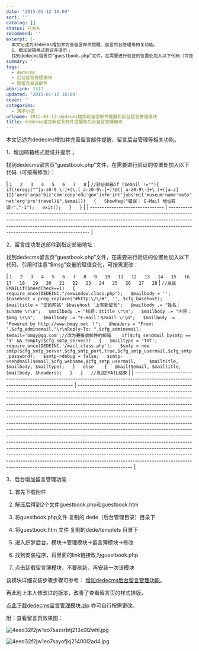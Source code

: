 ```yaml
---
date: '2015-01-12 16:00'
sort: ''
catalog: []
status: 已发布
recommend: ''
excerpt: |-
  本文记述为dedecms增加并完善留言邮件提醒、留言后台管理等相关功能。
  1、增加邮箱格式验证并提示；
  找到dedecms留言页“guestbook.php”文件，在需要进行验证的位置处加入以下代码（可按需修改）：
summary: ''
tags:
  - dedecms
  - 后台留言管理模块
  - 新留言发送邮件
abbrlink: 1517
updated: '2015-01-12 16:00'
cover: ''
categories:
  - 清学小记
urlname: 2015-01-12-dedecms增加新留言邮件提醒和后台留言管理模块
title: dedecms增加新留言邮件提醒和后台留言管理模块
---
```


本文记述为dedecms增加并完善留言邮件提醒、留言后台管理等相关功能。


1、增加邮箱格式验证并提示；


找到dedecms留言页“guestbook.php”文件，在需要进行验证的位置处加入以下代码（可按需修改）：


| `1  
2  
3  
4  
5  
6  
7  
8` | `//验证邮箱if ($email !=""){  
    if(!eregi("^[a-z0-9_\-]+(\.[_a-z0-9\-]+)*@([_a-z0-9\-]+\.)+([a-z]{2}'aero'arpa'biz'com'coop'edu'gov'info'int'jobs'mil'museum'name'nato'net'org'pro'travel)$",$email))  
    {  
        ShowMsg("错误： E-Mail 地址有误!","-1");  
        exit();  
    }  
}` |
| ------------------------------- | --------------------------------------------------------------------------------------------------------------------------------------------------------------------------------------------------------------------------------------------------------------------------------------- |


2、留言成功发送邮件到指定邮箱地址：


找到dedecms留言页“guestbook.php”文件，在需要进行验证的位置处加入以下代码，引用时注意“$msg”变量的赋值变化，可按需更改：


| `1  
2  
3  
4  
5  
6  
7  
8  
9  
10  
11  
12  
13  
14  
15  
16  
17  
18  
19  
20  
21  
22  
23  
24  
25  
26  
27  
28` | `//发送EMAILif($needCheck==1)  
{  
    require_once(DEDEINC."/oxwindow.class.php");  
    $mailbody = '';  
    $basehost = preg_replace("#http:\/\/#", '', $cfg_basehost);  
    $mailtitle = "您的网站' $basehost '上有新留言";  
    $mailbody .= "姓名：$uname \r\n";  
    $mailbody .= "标题：$title \r\n";  
    $mailbody .= "内容：$msg \r\n";  
    $mailbody .= "E-mail：$email \r\n";  
    $mailbody .= "Powered by http://www.bmqy.net ！";  
    $headers = "From: ".$cfg_adminemail."\r\nReply-To: ".$cfg_adminemail;  
    $email='bmqy@qq.com';//改为要接收邮件的邮箱    if($cfg_sendmail_bysmtp == 'Y' && !empty($cfg_smtp_server))  
    {  
        $mailtype = 'TXT';  
        require_once(DEDEINC.'/mail.class.php');  
        $smtp = new smtp($cfg_smtp_server,$cfg_smtp_port,true,$cfg_smtp_usermail,$cfg_smtp_password);  
        $smtp->debug = false;  
        $smtp->sendmail($email,$cfg_webname,$cfg_smtp_usermail,     $mailtitle, $mailbody, $mailtype);  
    }  
    else    {  
        @mail($email, $mailtitle, $mailbody, $headers);  
    }  
}  
//发送EMAIL结束` |
| ---------------------------------------------------------------------------------------------------------------------------------- | ----------------------------------------------------------------------------------------------------------------------------------------------------------------------------------------------------------------------------------------------------------------------------------------------------------------------------------------------------------------------------------------------------------------------------------------------------------------------------------------------------------------------------------------------------------------------------------------------------------------------------------------------------------------------------------------------------------------------------------------------------------------------------------------------------------------------------------------------------------------------------------------------------------------------------------------------------------------------------------------------------------------------------------------------------------------------------- |


3、后台增加留言管理功能：


1) 首先下载附件


2) 解压后得到2个文件guestbook.php和guestbook.htm


3) 将guestbook.php文件 复制的 dede（后台管理目录）目录下


4) 将guestbook.htm 文件 复制的dede/templets 目录下


5) 进入织梦后台，模块->管理模块->留言簿模块->修改


6) 找到安装程序，将里面的link链接改为guestbook.php


7) 点击卸载留言簿模块，不要刷新，再安装一次该模块


该模块详细安装步骤步骤可参考： [增加dedecms后台留言管理功能](http://www.jb51.net/cms/134809.html)。


再此附上本人修改过的版本，改善了查看留言页的样式排版，


[点此下载dedecms留言管理模块.zip](http://pan.baidu.com/s/1hquzZne) 亦可自行按需更改。


附：查看留言页效果图：


![4eed32f2jw1eo7sazsrbtj213x0l2whl.jpg](http://ww3.sinaimg.cn/large/4eed32f2jw1eo7sazsrbtj213x0l2whl.jpg)


![4eed32f2jw1eo7sayofjkj21400l2ad4.jpg](http://ww4.sinaimg.cn/large/4eed32f2jw1eo7sayofjkj21400l2ad4.jpg)

